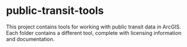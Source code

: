 # public-transit-tools
This project contains tools for working with public transit data in ArcGIS.  Each folder contains a different tool, complete with licensing information and documentation.
